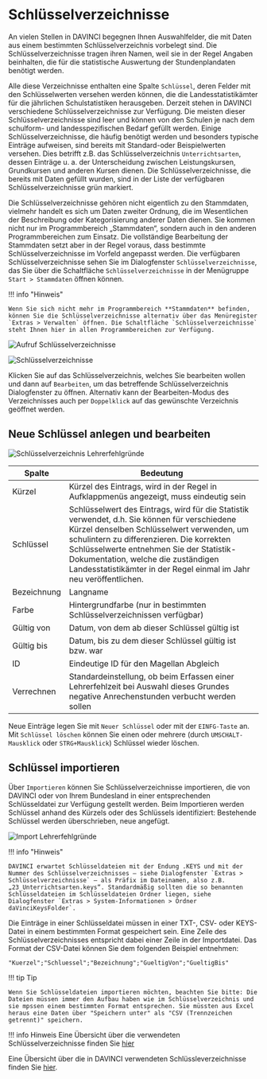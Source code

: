 # Schlüsselverzeichnisse

An vielen Stellen in DAVINCI begegnen Ihnen Auswahlfelder, die mit Daten aus einem bestimmten Schlüsselverzeichnis vorbelegt sind. Die Schlüsselverzeichnisse tragen ihren Namen, weil sie in der Regel Angaben beinhalten, die für die statistische Auswertung der Stundenplandaten benötigt werden.

Alle diese Verzeichnisse enthalten eine Spalte `Schlüssel`, deren Felder mit den Schlüsselwerten versehen werden können, die die Landesstatistikämter für die jährlichen Schulstatistiken herausgeben. Derzeit stehen in DAVINCI verschiedene Schlüsselverzeichnisse zur Verfügung. Die meisten dieser Schlüsselverzeichnisse sind leer und können von den Schulen je nach dem schulform- und landesspezifischen Bedarf gefüllt werden. Einige Schlüsselverzeichnisse, die häufig benötigt werden und besonders typische Einträge aufweisen, sind bereits mit Standard-oder Beispielwerten versehen. Dies betrifft z.B. das Schlüsselverzeichnis `Unterrichtsarten`, dessen Einträge u. a. der Unterscheidung zwischen Leistungskursen, Grundkursen und anderen Kursen dienen. Die Schlüsselverzeichnisse, die bereits mit Daten gefüllt wurden, sind in der Liste der verfügbaren
Schlüsselverzeichnisse grün markiert.

Die Schlüsselverzeichnisse gehören nicht eigentlich zu den Stammdaten, vielmehr handelt es sich um Daten zweiter Ordnung, die im Wesentlichen der Beschreibung oder Kategorisierung anderer Daten dienen. Sie kommen nicht nur im Programmbereich „Stammdaten“, sondern auch in den anderen Programmbereichen zum Einsatz. Die vollständige Bearbeitung der Stammdaten setzt aber in der Regel voraus, dass bestimmte Schlüsselverzeichnisse im Vorfeld angepasst werden.
Die verfügbaren Schlüsselverzeichnisse sehen Sie im Dialogfenster ``Schlüsselverzeichnisse``, das Sie über die Schaltfläche `Schlüsselverzeichnisse` in der Menügruppe `Start > Stammdaten` öffnen können.

!!! info "Hinweis"

    Wenn Sie sich nicht mehr im Programmbereich **Stammdaten** befinden, können Sie die Schlüsselverzeichnisse alternativ über das Menüregister `Extras > Verwalten` öffnen. Die Schaltfläche `Schlüsselverzeichnisse` steht Ihnen hier in allen Programmbereichen zur Verfügung. 

![Aufruf Schlüsselverzeichnisse](/assets/images/Aufruf.Schlüsselverzeichnisse.png)

![Schlüsselverzeichnisse](/assets/images/Schlüsselverzeichnisse.png)

Klicken Sie auf das Schlüsselverzeichnis, welches Sie bearbeiten wollen und dann auf `Bearbeiten`, um das betreffende Schlüsselverzeichnis Dialogfenster zu öffnen. Alternativ kann der Bearbeiten-Modus des Verzeichnisses auch per ``Doppelklick`` auf das gewünschte Verzeichnis geöffnet werden.

## Neue Schlüssel anlegen und bearbeiten

![Schlüsselverzeichnis Lehrerfehlgründe](/assets/images/Lehrerfehlgruende01.png)

Spalte | Bedeutung
-|-
Kürzel |Kürzel des Eintrags, wird in der Regel in Aufklappmenüs angezeigt, muss eindeutig sein
Schlüssel |Schlüsselwert des Eintrags, wird für die Statistik verwendet, d.h. Sie können für verschiedene Kürzel denselben Schlüsselwert verwenden, um schulintern zu differenzieren. Die korrekten Schlüsselwerte entnehmen Sie der Statistik-Dokumentation, welche die zuständigen Landesstatistikämter in der Regel einmal im Jahr neu veröffentlichen.
Bezeichnung | Langname
Farbe |Hintergrundfarbe (nur in bestimmten Schlüsselverzeichnissen verfügbar)
Gültig von |Datum, von dem ab dieser Schlüssel gültig ist
Gültig bis |Datum, bis zu dem dieser Schlüssel gültig ist bzw. war
ID |Eindeutige ID für den Magellan Abgleich
Verrechnen |Standardeinstellung, ob beim Erfassen einer Lehrerfehlzeit bei Auswahl dieses Grundes negative Anrechenstunden verbucht werden sollen

Neue Einträge legen Sie mit `Neuer Schlüssel` oder mit der `EINFG-Taste` an. Mit `Schlüssel löschen` können Sie einen oder mehrere (durch ``UMSCHALT-Mausklick`` oder ``STRG+Mausklick``) Schlüssel wieder löschen.

## Schlüssel importieren

Über ``Importieren`` können Sie Schlüsselverzeichnisse importieren, die von DAVINCI oder von Ihrem Bundesland in einer entsprechenden Schlüsseldatei zur Verfügung gestellt werden. Beim Importieren werden Schlüssel anhand des Kürzels oder des Schlüssels identifiziert: Bestehende Schlüssel werden überschrieben, neue angefügt.

![Import Lehrerfehlgründe](/assets/images/Lehrerfehlgruende.Import01.png)

!!! info "Hinweis"

    DAVINCI erwartet Schlüsseldateien mit der Endung .KEYS und mit der Nummer des Schlüsselverzeichnisses – siehe Dialogfenster `Extras > Schlüsselverzeichnisse` – als Präfix im Dateinamen, also z.B. „23_Unterrichtsarten.keys“. Standardmäßig sollten die so benannten Schlüsseldateien im Schlüsseldateien Ordner liegen, siehe Dialogfenster `Extras > System-Informationen > Ordner daVinciKeysFolder`.

Die Einträge in einer Schlüsseldatei müssen in einer TXT-, CSV- oder KEYS-Datei in einem bestimmten Format gespeichert sein. Eine Zeile des Schlüsselverzeichnisses entspricht dabei einer Zeile in der Importdatei. Das Format der CSV-Datei können Sie dem folgenden Beispiel entnehmen:

```
"Kuerzel";"Schluessel";"Bezeichnung";"GueltigVon";"GueltigBis"
```
!!! tip Tip

    Wenn Sie Schlüsseldateien importieren möchten, beachten Sie bitte: Die Dateien müssen immer den Aufbau haben wie im Schlüsselverzeichnis und sie mpssen einem bestimmten Format entsprechen. Sie müssten aus Excel heraus eine Daten über "Speichern unter" als "CSV (Trennzeichen getrennt)" speichern.
    
!!! info Hinweis
    Eine Übersicht über die verwendeten Schlüsselverzeichnisse finden Sie [hier](/00.allgemein/schluesselverzeichnisse/)

Eine Übersicht über die in DAVINCI verwendeten Schlüssleverzeichnisse finden Sie [hier](https://doc.davinci6.stueber.de/00.allgemein/schluesselverzeichnisse/).
